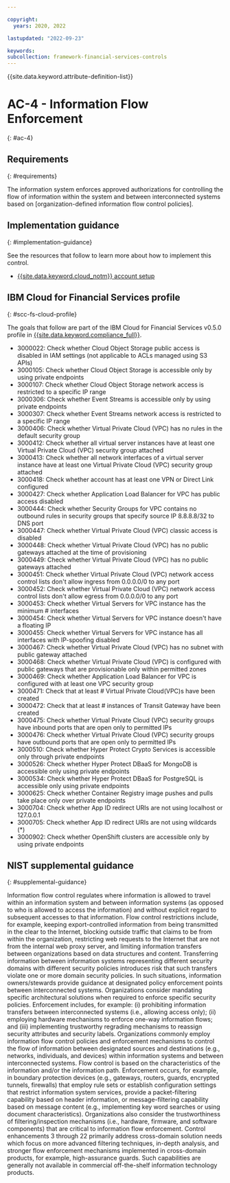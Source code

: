 ```yaml
---

copyright:
  years: 2020, 2022

lastupdated: "2022-09-23"

keywords: 
subcollection: framework-financial-services-controls
---
```


{{site.data.keyword.attribute-definition-list}}

# AC-4 - Information Flow Enforcement
{: #ac-4}

## Requirements
{: #requirements}

The information system enforces approved authorizations for controlling the flow of information within the system and between interconnected systems based on [organization-defined information flow control policies].

## Implementation guidance
{: #implementation-guidance}

See the resources that follow to learn more about how to implement this control.

- [{{site.data.keyword.cloud_notm}} account setup](/docs/framework-financial-services?topic=framework-financial-services-shared-account-setup)

## IBM Cloud for Financial Services profile
{: #scc-fs-cloud-profile}

The goals that follow are part of the IBM Cloud for Financial Services v0.5.0 profile in [{{site.data.keyword.compliance_full}}](/docs/security-compliance?topic=security-compliance-getting-started).

- 3000022: Check whether Cloud Object Storage public access is disabled in IAM settings (not applicable to ACLs managed using S3 APIs) 
- 3000105: Check whether Cloud Object Storage is accessible only by using private endpoints 
- 3000107: Check whether Cloud Object Storage network access is restricted to a specific IP range 
- 3000306: Check whether Event Streams is accessible only by using private endpoints 
- 3000307: Check whether Event Streams network access is restricted to a specific IP range 
- 3000406: Check whether Virtual Private Cloud (VPC) has no rules in the default security group 
- 3000412: Check whether all virtual server instances have at least one Virtual Private Cloud (VPC) security group attached 
- 3000413: Check whether all network interfaces of a virtual server instance have at least one Virtual Private Cloud (VPC) security group attached 
- 3000418: Check whether account has at least one VPN or Direct Link configured 
- 3000427: Check whether Application Load Balancer for VPC has public access disabled 
- 3000444: Check whether Security Groups for VPC contains no outbound rules in security groups that specify source IP 8.8.8.8/32 to DNS port 
- 3000447: Check whether Virtual Private Cloud (VPC) classic access is disabled 
- 3000448: Check whether Virtual Private Cloud (VPC) has no public gateways attached at the time of provisioning 
- 3000449: Check whether Virtual Private Cloud (VPC) has no public gateways attached 
- 3000451: Check whether Virtual Private Cloud (VPC) network access control lists don't allow ingress from 0.0.0.0/0 to any port 
- 3000452: Check whether Virtual Private Cloud (VPC) network access control lists don't allow egress from 0.0.0.0/0 to any port 
- 3000453: Check whether Virtual Servers for VPC instance has the minimum # interfaces 
- 3000454: Check whether Virtual Servers for VPC instance doesn't have a floating IP 
- 3000455: Check whether Virtual Servers for VPC instance has all interfaces with IP-spoofing disabled 
- 3000467: Check whether Virtual Private Cloud (VPC) has no subnet with public gateway attached 
- 3000468: Check whether Virtual Private Cloud (VPC) is configured with public gateways that are provisionable only within permitted zones 
- 3000469: Check whether Application Load Balancer for VPC is configured with at least one VPC security group 
- 3000471: Check that at least # Virtual Private Cloud(VPC)s have been created 
- 3000472: Check that at least # instances of Transit Gateway have been created 
- 3000475: Check whether Virtual Private Cloud (VPC) security groups have inbound ports that are open only to permitted IPs 
- 3000476: Check whether Virtual Private Cloud (VPC) security groups have outbound ports that are open only to permitted IPs 
- 3000510: Check whether Hyper Protect Crypto Services is accessible only through private endpoints 
- 3000526: Check whether Hyper Protect DBaaS for MongoDB is accessible only using private endpoints 
- 3000534: Check whether Hyper Protect DBaaS for PostgreSQL is accessible only using private endpoints 
- 3000625: Check whether Container Registry image pushes and pulls take place only over private endpoints 
- 3000704: Check whether App ID redirect URIs are not using localhost or 127.0.0.1 
- 3000705: Check whether App ID redirect URIs are not using wildcards (*) 
- 3000902: Check whether OpenShift clusters are accessible only by using private endpoints 

## NIST supplemental guidance
{: #supplemental-guidance}

Information flow control regulates where information is allowed to travel within an information system and between information systems (as opposed to who is allowed to access the information) and without explicit regard to subsequent accesses to that information. Flow control restrictions include, for example, keeping export-controlled information from being transmitted in the clear to the Internet, blocking outside traffic that claims to be from within the organization, restricting web requests to the Internet that are not from the internal web proxy server, and limiting information transfers between organizations based on data structures and content. Transferring information between information systems representing different security domains with different security policies introduces risk that such transfers violate one or more domain security policies. In such situations, information owners/stewards provide guidance at designated policy enforcement points between interconnected systems. Organizations consider mandating specific architectural solutions when required to enforce specific security policies. Enforcement includes, for example: (i) prohibiting information transfers between interconnected systems (i.e., allowing access only); (ii) employing hardware mechanisms to enforce one-way information flows; and (iii) implementing trustworthy regrading mechanisms to reassign security attributes and security labels. Organizations commonly employ information flow control policies and enforcement mechanisms to control the flow of information between designated sources and destinations (e.g., networks, individuals, and devices) within information systems and between interconnected systems. Flow control is based on the characteristics of the information and/or the information path. Enforcement occurs, for example, in boundary protection devices (e.g., gateways, routers, guards, encrypted tunnels, firewalls) that employ rule sets or establish configuration settings that restrict information system services, provide a packet-filtering capability based on header information, or message-filtering capability based on message content (e.g., implementing key word searches or using document characteristics). Organizations also consider the trustworthiness of filtering/inspection mechanisms (i.e., hardware, firmware, and software components) that are critical to information flow enforcement. Control enhancements 3 through 22 primarily address cross-domain solution needs which focus on more advanced filtering techniques, in-depth analysis, and stronger flow enforcement mechanisms implemented in cross-domain products, for example, high-assurance guards. Such capabilities are generally not available in commercial off-the-shelf information technology products.

